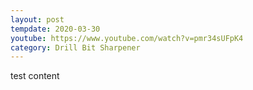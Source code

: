 ```yaml
---
layout: post
tempdate: 2020-03-30
youtube: https://www.youtube.com/watch?v=pmr34sUFpK4
category: Drill Bit Sharpener
---
```

test content